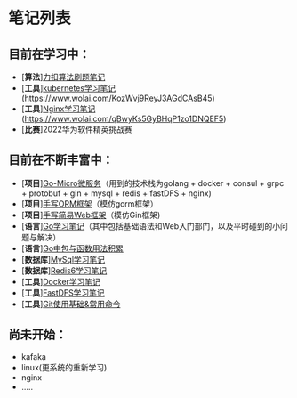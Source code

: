 # 笔记列表

## 目前在学习中：
- [**算法**][力扣算法刷题笔记](https://www.wolai.com/k8CZJCY3wwWWc11ApSomF)
- [**工具**][kubernetes学习笔记](撸完视频实践写笔记中)(https://www.wolai.com/KozWvj9ReyJ3AGdCAsB45)
- [**工具**][Nginx学习笔记](撸完视频实践写笔记中)(https://www.wolai.com/qBwyKs5GyBHqP1zo1DNQEF5)
- [**比赛**]2022华为软件精英挑战赛

## 目前在不断丰富中：
- [**项目**][Go-Micro微服务](https://www.wolai.com/jgjN7MrDFHJMbqfDHHQASM)（用到的技术栈为golang + docker + consul + grpc + protobuf + gin + mysql + redis + fastDFS + nginx)
- [**项目**][手写ORM框架](https://www.wolai.com/9Xy8kYiU1vxDvW6h2Kj27s)（模仿gorm框架）
- [**项目**][手写简易Web框架](https://www.wolai.com/eyR9zThJjhoHUvGJuTnLAC)（模仿Gin框架)
- [**语言**][Go学习笔记](https://www.wolai.com/dPPVnFiUWmPFWZZ7eicxwa)（其中包括基础语法和Web入门部门，以及平时碰到的小问题与解决）
- [**语言**][Go中包与函数用法积累](https://www.wolai.com/kkhVnEbr6nzd4doneBE9Da)
- [**数据库**][MySql学习笔记](https://www.wolai.com/uTbRLinYVoBevYqKWBXwvj)
- [**数据库**][Redis6学习笔记](https://www.wolai.com/esmyTD1sRJD5DzjzbYTT1h)
- [**工具**][Docker学习笔记](https://www.wolai.com/t2odGrsSrdp9jgkzRi4cY8)
- [**工具**][FastDFS学习笔记](https://www.wolai.com/uvvzckKu389EMTsKjkKNAQ)
- [**工具**][Git使用基础&常用命令](https://www.wolai.com/eTmVzzFGXA89CwYv7pDttF)
## 尚未开始：
- kafaka
- linux(更系统的重新学习)
- nginx
- .....

